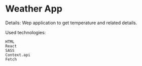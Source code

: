# Weather App

Details: Wep application to get temperature and related details.

Used technologies:

    HTML
    React
    SASS
    Context.api
    Fetch
